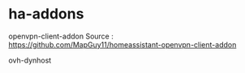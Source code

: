 # ha-addons

openvpn-client-addon
Source : https://github.com/MapGuy11/homeassistant-openvpn-client-addon


ovh-dynhost

